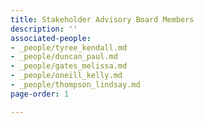 ```yaml
---
title: Stakeholder Advisory Board Members
description: ''
associated-people:
- _people/tyree_kendall.md
- _people/duncan_paul.md
- _people/gates_melissa.md
- _people/oneill_kelly.md
- _people/thompson_lindsay.md
page-order: 1

---
```

